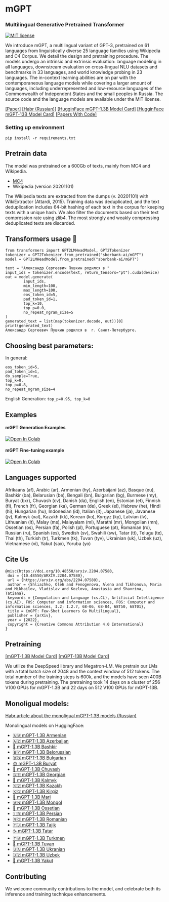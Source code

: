 # mGPT

### Multilingual Generative Pretrained Transformer
[![MIT license](https://img.shields.io/badge/License-MIT-blue.svg)](https://mit-license.org/)

We introduce mGPT, a multilingual variant of GPT-3, pretrained on 61 languages from linguistically diverse 25 language families using Wikipedia and C4 Corpus. We detail the design and pretraining procedure. The models undergo an intrinsic and extrinsic evaluation: language modeling in all languages, downstream evaluation on cross-lingual NLU datasets and benchmarks in 33 languages, and world knowledge probing in 23 languages. The in-context learning abilities are on par with the contemporaneous language models while covering a larger amount of languages, including underrepresented and low-resource languages of the Commonwealth of Independent States and the small peoples in Russia. The source code and the language models are available under the MIT license.

[[Paper]](https://arxiv.org/abs/2204.07580) [[Habr (Russian)]](https://habr.com/ru/company/sberdevices/blog/662195/) [[HugginFace mGPT-1.3B Model Card]](https://huggingface.co/sberbank-ai/mGPT)  [[HugginFace mGPT-13B Model Card]](https://huggingface.co/sberbank-ai/mGPT-13B) 
[[Papers With Code]](https://paperswithcode.com/paper/mgpt-few-shot-learners-go-multilingual)

 ### Setting up environment
`pip install -r requirements.txt`  

## Pretrain data
The model was pretrained on a 600Gb of texts, mainly from MC4 and Wikipedia. 
- [MC4](https://www.tensorflow.org/datasets/catalog/c4?hl=ru#c4multilingual)
- Wikipedia (version 20201101)

The Wikipedia texts are extracted from the dumps (v. 20201101) with WikiExtractor (Attardi, 2015).
Training data was deduplicated, and the text deduplication includes 64-bit hashing of each text in the corpus for keeping texts with a unique hash. We also filter the documents based on their text compression rate using zlib4. The most strongly and weakly compressing deduplicated texts are discarded.

## Transformers usage 🤗
```
from transformers import GPT2LMHeadModel, GPT2Tokenizer
tokenizer = GPT2Tokenizer.from_pretrained("sberbank-ai/mGPT")
model = GPT2LMHeadModel.from_pretrained("sberbank-ai/mGPT")

text = "Александр Сергеевич Пушкин родился в "
input_ids = tokenizer.encode(text, return_tensors="pt").cuda(device)
out = model.generate(
        input_ids, 
        min_length=100, 
        max_length=100, 
        eos_token_id=5, 
        pad_token_id=1,
        top_k=10,
        top_p=0.0,
        no_repeat_ngram_size=5
)
generated_text = list(map(tokenizer.decode, out))[0]
print(generated_text)
Александр Сергеевич Пушкин родился в  г. Санкт-Петербурге.
```

## Choosing best parameters:

In general:
```min_length=100,
eos_token_id=5, 
pad_token_id=1,
do_sample=True,
top_k=0,
top_p=0.8,
no_repeat_ngram_size=4
```

English Generation: 
```top_p=0.95, top_k=0```



## Examples

#### mGPT Generation Examples
[![Open In Colab](https://colab.research.google.com/assets/colab-badge.svg)](https://colab.research.google.com/drive/1Vd3TEh1ojBvE7q8BDLmcA9RXeq0aQIlf?usp=sharing)

#### mGPT Fine-tuning example
[![Open In Colab](https://colab.research.google.com/assets/colab-badge.svg)](https://colab.research.google.com/drive/1qkDhzEab2MXvohOuQYgKixHHimlh1Oh2?usp=sharing)

## Languages supported
 Afrikaans (af), Arabic (ar), Armenian (hy), Azerbaijani (az), Basque (eu), Bashkir (ba), Belarusian (be), Bengali (bn), Bulgarian (bg), Burmese (my), Buryat (bxr), Chuvash (cv), Danish (da), English (en), Estonian (et), Finnish (fi), French (fr), Georgian (ka), German (de), Greek (el), Hebrew (he), Hindi (hi), Hungarian (hu), Indonesian (id), Italian (it), Japanese (ja), Javanese (jv), Kalmyk (xal), Kazakh (kk), Korean (ko), Kyrgyz (ky), Latvian (lv), Lithuanian (lt), Malay (ms), Malayalam (ml), Marathi (mr), Mongolian (mn), Ossetian (os), Persian (fa), Polish (pl), Portuguese (pt), Romanian (ro), Russian (ru), Spanish (es), Swedish (sv), Swahili (sw), Tatar (tt), Telugu (te), Thai (th), Turkish (tr), Turkmen (tk), Tuvan (tyv), Ukrainian (uk), Uzbek (uz), Vietnamese (vi), Yakut (sax), Yoruba (yo)

 ## Cite Us 

 ```
@misc{https://doi.org/10.48550/arxiv.2204.07580,
  doi = {10.48550/ARXIV.2204.07580},
  url = {https://arxiv.org/abs/2204.07580},
  author = {Shliazhko, Oleh and Fenogenova, Alena and Tikhonova, Maria and Mikhailov, Vladislav and Kozlova, Anastasia and Shavrina, Tatiana},
  keywords = {Computation and Language (cs.CL), Artificial Intelligence (cs.AI), FOS: Computer and information sciences, FOS: Computer and information sciences, I.2; I.2.7, 68-06, 68-04, 68T50, 68T01},
  title = {mGPT: Few-Shot Learners Go Multilingual},
  publisher = {arXiv},
  year = {2022},
  copyright = {Creative Commons Attribution 4.0 International}
}
 ```

## Pretraining
[[mGPT-1.3B Model Card]](https://huggingface.co/ai-forever/mGPT)
[[mGPT-13B Model Card]](https://huggingface.co/ai-forever/mGPT-13B)

We utilize the DeepSpeed library and Megatron-LM. We pretrain our LMs with a total batch size of 2048 and the context window of 512 tokens. The total number of the training steps is 600k, and the models have seen $400$B tokens during pretraining. The pretraining took 14 days on a cluster of 256 V100 GPUs for mGPT-1.3B and 22 days on 512 V100 GPUs for mGPT-13B.

## Monoligual models:
[Habr article about the monoligual mGPT-1.3B models (Russian)](https://habr.com/ru/companies/sberdevices/articles/755108/)


Monolingual models on HuggingFace:
- [🇦🇲 mGPT-1.3B Armenian](https://huggingface.co/ai-forever/mGPT-1.3B-armenian)
- [🇦🇿 mGPT-1.3B Azerbaijan](https://huggingface.co/ai-forever/mGPT-1.3B-azerbaijan)
- [🍯 mGPT-1.3B Bashkir](https://huggingface.co/ai-forever/mGPT-1.3B-bashkir)
- [🇧🇾 mGPT-1.3B Belorussian](https://huggingface.co/ai-forever/mGPT-1.3B-belorussian)
- [🇧🇬 mGPT-1.3B Bulgarian](https://huggingface.co/ai-forever/mGPT-1.3B-bulgarian)
- [🌞 mGPT-1.3B Buryat](https://huggingface.co/ai-forever/mGPT-1.3B-buryat)
- [🌳 mGPT-1.3B Chuvash](https://huggingface.co/ai-forever/mGPT-1.3B-chuvash)
- [🇬🇪 mGPT-1.3B Georgian](https://huggingface.co/ai-forever/mGPT-1.3B-georgian)
- [🌸 mGPT-1.3B Kalmyk](https://huggingface.co/ai-forever/mGPT-1.3B-kalmyk)
- [🇰🇿 mGPT-1.3B Kazakh](https://huggingface.co/ai-forever/mGPT-1.3B-kazakh)
- [🇰🇬 mGPT-1.3B Kirgiz](https://huggingface.co/ai-forever/mGPT-1.3B-kirgiz)
- [🐻 mGPT-1.3B Mari](https://huggingface.co/ai-forever/mGPT-1.3B-mari)
- [🇲🇳 mGPT-1.3B Mongol](https://huggingface.co/ai-forever/mGPT-1.3B-mongol)
- [🐆 mGPT-1.3B Ossetian](https://huggingface.co/ai-forever/mGPT-1.3B-ossetian)
- [🇮🇷 mGPT-1.3B Persian](https://huggingface.co/ai-forever/mGPT-1.3B-persian)
- [🇷🇴 mGPT-1.3B Romanian](https://huggingface.co/ai-forever/mGPT-1.3B-romanian)
- [🇹🇯 mGPT-1.3B Tajik](https://huggingface.co/ai-forever/mGPT-1.3B-tajik)
- [☕ mGPT-1.3B Tatar](https://huggingface.co/ai-forever/mGPT-1.3B-tatar)
- [🇹🇲 mGPT-1.3B Turkmen](https://huggingface.co/ai-forever/mGPT-1.3B-turkmen)
- [🐎 mGPT-1.3B Tuvan](https://huggingface.co/ai-forever/mGPT-1.3B-tuvan)
- [🇺🇦 mGPT-1.3B Ukranian](https://huggingface.co/ai-forever/mGPT-1.3B-ukranian)
- [🇺🇿 mGPT-1.3B Uzbek](https://huggingface.co/ai-forever/mGPT-1.3B-uzbek)
- [💎 mGPT-1.3B Yakut](https://huggingface.co/ai-forever/mGPT-1.3B-yakut)


## Contributing
We welcome community contributions to the model, and celebrate both its inference and training technique enhancements.
